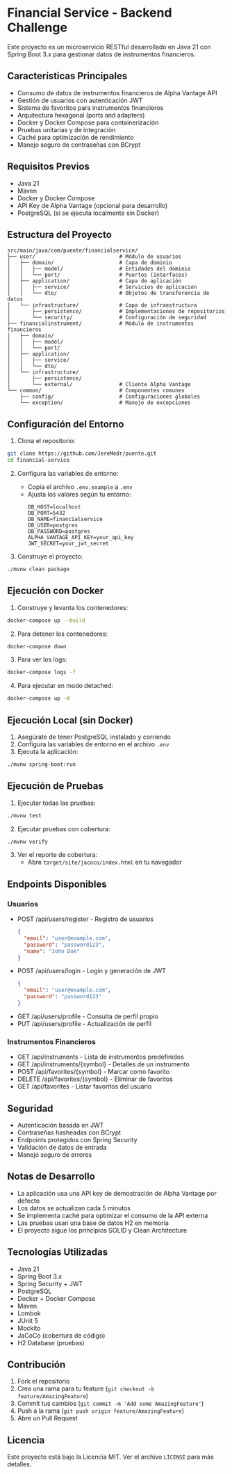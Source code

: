 # Financial Service - Backend Challenge

Este proyecto es un microservicio RESTful desarrollado en Java 21 con Spring Boot 3.x para gestionar datos de instrumentos financieros.

## Características Principales

- Consumo de datos de instrumentos financieros de Alpha Vantage API
- Gestión de usuarios con autenticación JWT
- Sistema de favoritos para instrumentos financieros
- Arquitectura hexagonal (ports and adapters)
- Docker y Docker Compose para containerización
- Pruebas unitarias y de integración
- Caché para optimización de rendimiento
- Manejo seguro de contraseñas con BCrypt

## Requisitos Previos

- Java 21
- Maven
- Docker y Docker Compose
- API Key de Alpha Vantage (opcional para desarrollo)
- PostgreSQL (si se ejecuta localmente sin Docker)

## Estructura del Proyecto

```
src/main/java/com/puente/financialservice/
├── user/                           # Módulo de usuarios
│   ├── domain/                     # Capa de dominio
│   │   ├── model/                  # Entidades del dominio
│   │   └── port/                   # Puertos (interfaces)
│   ├── application/                # Capa de aplicación
│   │   ├── service/                # Servicios de aplicación
│   │   └── dto/                    # Objetos de transferencia de datos
│   └── infrastructure/             # Capa de infraestructura
│       ├── persistence/            # Implementaciones de repositorios
│       └── security/               # Configuración de seguridad
├── financialinstrument/            # Módulo de instrumentos financieros
│   ├── domain/
│   │   ├── model/
│   │   └── port/
│   ├── application/
│   │   ├── service/
│   │   └── dto/
│   └── infrastructure/
│       ├── persistence/
│       └── external/               # Cliente Alpha Vantage
└── common/                         # Componentes comunes
    ├── config/                     # Configuraciones globales
    └── exception/                  # Manejo de excepciones
```

## Configuración del Entorno

1. Clona el repositorio:
```bash
git clone https://github.com/JereMedr/puente.git
cd financial-service
```

2. Configura las variables de entorno:
   - Copia el archivo `.env.example` a `.env`
   - Ajusta los valores según tu entorno:
     ```
     DB_HOST=localhost
     DB_PORT=5432
     DB_NAME=financialservice
     DB_USER=postgres
     DB_PASSWORD=postgres
     ALPHA_VANTAGE_API_KEY=your_api_key
     JWT_SECRET=your_jwt_secret
     ```

3. Construye el proyecto:
```bash
./mvnw clean package
```

## Ejecución con Docker

1. Construye y levanta los contenedores:
```bash
docker-compose up --build
```

2. Para detener los contenedores:
```bash
docker-compose down
```

3. Para ver los logs:
```bash
docker-compose logs -f
```

4. Para ejecutar en modo detached:
```bash
docker-compose up -d
```

## Ejecución Local (sin Docker)

1. Asegúrate de tener PostgreSQL instalado y corriendo
2. Configura las variables de entorno en el archivo `.env`
3. Ejecuta la aplicación:
```bash
./mvnw spring-boot:run
```

## Ejecución de Pruebas

1. Ejecutar todas las pruebas:
```bash
./mvnw test
```

2. Ejecutar pruebas con cobertura:
```bash
./mvnw verify
```

3. Ver el reporte de cobertura:
   - Abre `target/site/jacoco/index.html` en tu navegador

## Endpoints Disponibles

### Usuarios
- POST /api/users/register - Registro de usuarios
  ```json
  {
    "email": "user@example.com",
    "password": "password123",
    "name": "John Doe"
  }
  ```
- POST /api/users/login - Login y generación de JWT
  ```json
  {
    "email": "user@example.com",
    "password": "password123"
  }
  ```
- GET /api/users/profile - Consulta de perfil propio
- PUT /api/users/profile - Actualización de perfil

### Instrumentos Financieros
- GET /api/instruments - Lista de instrumentos predefinidos
- GET /api/instruments/{symbol} - Detalles de un instrumento
- POST /api/favorites/{symbol} - Marcar como favorito
- DELETE /api/favorites/{symbol} - Eliminar de favoritos
- GET /api/favorites - Listar favoritos del usuario

## Seguridad

- Autenticación basada en JWT
- Contraseñas hasheadas con BCrypt
- Endpoints protegidos con Spring Security
- Validación de datos de entrada
- Manejo seguro de errores

## Notas de Desarrollo

- La aplicación usa una API key de demostración de Alpha Vantage por defecto
- Los datos se actualizan cada 5 minutos
- Se implementa caché para optimizar el consumo de la API externa
- Las pruebas usan una base de datos H2 en memoria
- El proyecto sigue los principios SOLID y Clean Architecture

## Tecnologías Utilizadas

- Java 21
- Spring Boot 3.x
- Spring Security + JWT
- PostgreSQL
- Docker + Docker Compose
- Maven
- Lombok
- JUnit 5
- Mockito
- JaCoCo (cobertura de código)
- H2 Database (pruebas)

## Contribución

1. Fork el repositorio
2. Crea una rama para tu feature (`git checkout -b feature/AmazingFeature`)
3. Commit tus cambios (`git commit -m 'Add some AmazingFeature'`)
4. Push a la rama (`git push origin feature/AmazingFeature`)
5. Abre un Pull Request

## Licencia

Este proyecto está bajo la Licencia MIT. Ver el archivo `LICENSE` para más detalles. 